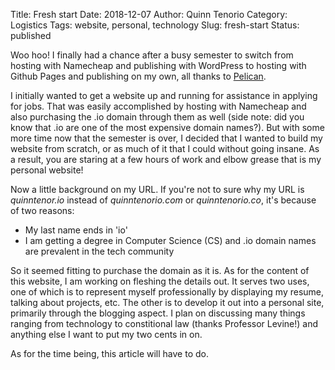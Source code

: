 Title: Fresh start
Date: 2018-12-07
Author: Quinn Tenorio
Category: Logistics
Tags: website, personal, technology
Slug: fresh-start
Status: published

Woo hoo! I finally had a chance after a busy semester to switch from hosting with Namecheap and publishing with WordPress to hosting with Github Pages and publishing on my own, all thanks to [Pelican](https://blog.getpelican.com).

I initially wanted to get a website up and running for assistance in applying for jobs. That was easily accomplished by hosting with Namecheap and also purchasing the .io domain through them as well (side note: did you know that .io are one of the most expensive domain names?). But with some more time now that the semester is over, I decided that I wanted to build my website from scratch, or as much of it that I could without going insane. As a result, you are staring at a few hours of work and elbow grease that is my personal website!

Now a little background on my URL. If you're not to sure why my URL is *quinntenor.io* instead of *quinntenorio.com* or *quinntenorio.co*, it's because of two reasons:
		
- My last name ends in 'io'
- I am getting a degree in Computer Science (CS) and .io domain names are prevalent in the tech community

So it seemed fitting to purchase the domain as it is. As for the content of this website, I am working on fleshing the details out. It serves two uses, one of which is to represent myself professionally by displaying my resume, talking about projects, etc. The other is to develop it out into a personal site, primarily through the blogging aspect. I plan on discussing many things ranging from technology to constitional law (thanks Professor Levine!) and anything else I want to put my two cents in on.

As for the time being, this article will have to do.
